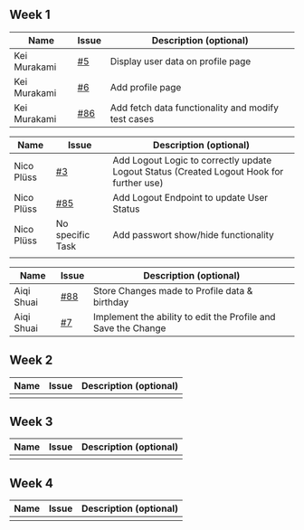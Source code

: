 ## Week 1

| Name         | Issue                                                         | Description (optional)                             |
| ------------ | ------------------------------------------------------------- | -------------------------------------------------- |
| Kei Murakami | [#5](https://github.com/sopra-fs24-group-6/Client/issues/5)   | Display user data on profile page                  |
| Kei Murakami | [#6](https://github.com/sopra-fs24-group-6/Client/issues/6)   | Add profile page                                   |
| Kei Murakami | [#86](https://github.com/sopra-fs24-group-6/Server/issues/86) | Add fetch data functionality and modify test cases |

| Name         | Issue                                                         | Description (optional)                             |
| ------------ | ------------------------------------------------------------- | -------------------------------------------------- |
| Nico Plüss | [#3](https://github.com/sopra-fs24-group-6/Client/issues/3) | Add Logout Logic to correctly update Logout Status (Created Logout Hook for further use) |
| Nico Plüss | [#85](https://github.com/sopra-fs24-group-6/Server/issues/85) | Add Logout Endpoint to update User Status |
| Nico Plüss | No specific Task | Add passwort show/hide functionality |
| | | |

| Name       | Issue                                                         | Description (optional)                                        |
|------------|---------------------------------------------------------------|---------------------------------------------------------------|
| Aiqi Shuai | [#88](https://github.com/sopra-fs24-group-6/Server/issues/88) | Store Changes made to Profile data & birthday                 |
| Aiqi Shuai | [#7](https://github.com/sopra-fs24-group-6/Client/issues/7)   | Implement the ability to edit the Profile and Save the Change |


## Week 2

| Name | Issue | Description (optional) |
| ---- | ----- | ---------------------- |
|      |       |                        |

## Week 3

| Name | Issue | Description (optional) |
| ---- | ----- | ---------------------- |
|      |       |                        |

## Week 4

| Name | Issue | Description (optional) |
| ---- | ----- | ---------------------- |
|      |       |                        |
